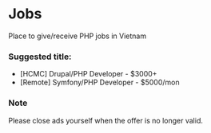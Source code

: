 # Jobs

Place to give/receive PHP jobs in Vietnam

### Suggested title:

- [HCMC] Drupal/PHP Developer - $3000+
- [Remote] Symfony/PHP Developer - $5000/mon

### Note

Please close ads yourself when the offer is no longer valid.
